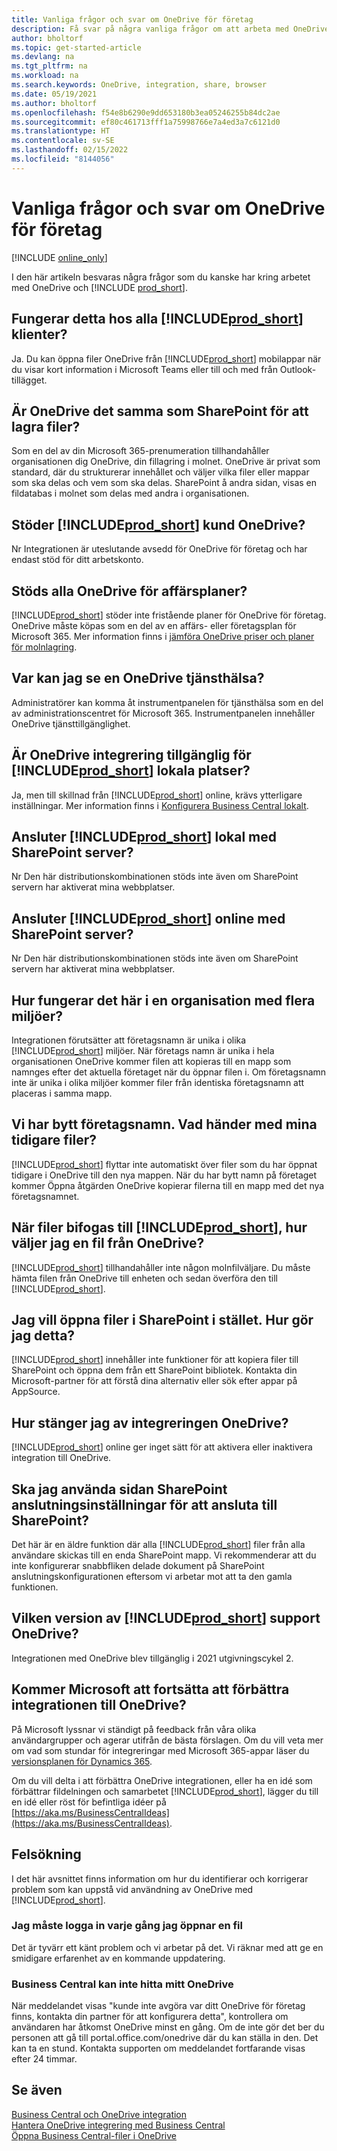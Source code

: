 ```yaml
---
title: Vanliga frågor och svar om OneDrive för företag
description: Få svar på några vanliga frågor om att arbeta med OneDrive för företag och Business Central.
author: bholtorf
ms.topic: get-started-article
ms.devlang: na
ms.tgt_pltfrm: na
ms.workload: na
ms.search.keywords: OneDrive, integration, share, browser
ms.date: 05/19/2021
ms.author: bholtorf
ms.openlocfilehash: f54e8b6290e9dd653180b3ea05246255b84dc2ae
ms.sourcegitcommit: ef80c461713fff1a75998766e7a4ed3a7c6121d0
ms.translationtype: HT
ms.contentlocale: sv-SE
ms.lasthandoff: 02/15/2022
ms.locfileid: "8144056"
---
```

# <a name="onedrive-for-business-faq"></a>Vanliga frågor och svar om OneDrive för företag

[!INCLUDE [online_only](includes/online_only.md)]

I den här artikeln besvaras några frågor som du kanske har kring arbetet med OneDrive och [!INCLUDE [prod_short](includes/prod_short.md)].

## <a name="does-this-work-with-all-prod_short-clients"></a>Fungerar detta hos alla [!INCLUDE[prod_short](includes/prod_short.md)] klienter?

Ja. Du kan öppna filer OneDrive från [!INCLUDE[prod_short](includes/prod_short.md)] mobilappar när du visar kort information i Microsoft Teams eller till och med från Outlook-tillägget.  

## <a name="is-onedrive-the-same-as-sharepoint-for-storing-files"></a>Är OneDrive det samma som SharePoint för att lagra filer?

Som en del av din Microsoft 365-prenumeration tillhandahåller organisationen dig OneDrive, din fillagring i molnet. OneDrive är privat som standard, där du strukturerar innehållet och väljer vilka filer eller mappar som ska delas och vem som ska delas. SharePoint å andra sidan, visas en fildatabas i molnet som delas med andra i organisationen.  

## <a name="does-prod_short-support-consumer-onedrive"></a>Stöder [!INCLUDE[prod_short](includes/prod_short.md)] kund OneDrive?

Nr Integrationen är uteslutande avsedd för OneDrive för företag och har endast stöd för ditt arbetskonto. 

## <a name="are-all-onedrive-for-business-plans-supported"></a>Stöds alla OneDrive för affärsplaner?

[!INCLUDE[prod_short](includes/prod_short.md)] stöder inte fristående planer för OneDrive för företag. OneDrive måste köpas som en del av en affärs- eller företagsplan för Microsoft 365. Mer information finns i [jämföra OneDrive priser och planer för molnlagring](https://www.microsoft.com/microsoft-365/onedrive/compare-onedrive-plans?market=af&activetab=tab:primaryr2).  

## <a name="where-can-i-see-onedrive-service-health"></a>Var kan jag se en OneDrive tjänsthälsa?

Administratörer kan komma åt instrumentpanelen för tjänsthälsa som en del av administrationscentret för Microsoft 365. Instrumentpanelen innehåller OneDrive tjänsttillgänglighet. 
 
## <a name="is-onedrive-integration-available-to-prod_short-on-premises"></a>Är OneDrive integrering tillgänglig för [!INCLUDE[prod_short](includes/prod_short.md)] lokala platser?

Ja, men till skillnad från [!INCLUDE[prod_short](includes/prod_short.md)] online, krävs ytterligare inställningar. Mer information finns i [Konfigurera Business Central lokalt](admin-onedrive-integration.md#configuring-business-central-on-premises).  

## <a name="does-prod_short-on-premises-connect-with-sharepoint-server"></a>Ansluter [!INCLUDE[prod_short](includes/prod_short.md)] lokal med SharePoint server?

Nr Den här distributionskombinationen stöds inte även om SharePoint servern har aktiverat mina webbplatser.  

## <a name="does-prod_short-online-connect-with-sharepoint-server"></a>Ansluter [!INCLUDE[prod_short](includes/prod_short.md)] online med SharePoint server?

Nr Den här distributionskombinationen stöds inte även om SharePoint servern har aktiverat mina webbplatser.  

## <a name="how-does-this-work-in-an-organization-with-multiple-environments"></a>Hur fungerar det här i en organisation med flera miljöer?

Integrationen förutsätter att företagsnamn är unika i olika [!INCLUDE[prod_short](includes/prod_short.md)] miljöer. När företags namn är unika i hela organisationen OneDrive kommer filen att kopieras till en mapp som namnges efter det aktuella företaget när du öppnar filen i. Om företagsnamn inte är unika i olika miljöer kommer filer från identiska företagsnamn att placeras i samma mapp.  

## <a name="weve-changed-company-name-what-happens-to-my-previous-files"></a>Vi har bytt företagsnamn. Vad händer med mina tidigare filer?

[!INCLUDE[prod_short](includes/prod_short.md)] flyttar inte automatiskt över filer som du har öppnat tidigare i OneDrive till den nya mappen. När du har bytt namn på företaget kommer Öppna åtgärden OneDrive kopierar filerna till en mapp med det nya företagsnamnet.   

## <a name="when-attaching-files-to-prod_short-how-do-i-pick-a-file-from-onedrive"></a>När filer bifogas till [!INCLUDE[prod_short](includes/prod_short.md)], hur väljer jag en fil från OneDrive? 
[!INCLUDE[prod_short](includes/prod_short.md)] tillhandahåller inte någon molnfilväljare. Du måste hämta filen från OneDrive till enheten och sedan överföra den till [!INCLUDE[prod_short](includes/prod_short.md)]. 

## <a name="i-want-to-open-files-in-sharepoint-instead-how-do-i-do-this"></a>Jag vill öppna filer i SharePoint i stället. Hur gör jag detta?

[!INCLUDE[prod_short](includes/prod_short.md)] innehåller inte funktioner för att kopiera filer till SharePoint och öppna dem från ett SharePoint bibliotek. Kontakta din Microsoft-partner för att förstå dina alternativ eller sök efter appar på AppSource.  

## <a name="how-do-i-turn-off-integration-to-onedrive"></a>Hur stänger jag av integreringen OneDrive?

[!INCLUDE[prod_short](includes/prod_short.md)] online ger inget sätt för att aktivera eller inaktivera integration till OneDrive.  

## <a name="should-i-use-the-sharepoint-connection-setup-page-to-connect-to-sharepoint"></a>Ska jag använda sidan SharePoint anslutningsinställningar för att ansluta till SharePoint?

Det här är en äldre funktion där alla [!INCLUDE[prod_short](includes/prod_short.md)] filer från alla användare skickas till en enda SharePoint mapp. Vi rekommenderar att du inte konfigurerar snabbfliken delade dokument på SharePoint anslutningskonfigurationen eftersom vi arbetar mot att ta den gamla funktionen.  

## <a name="which-version-of-prod_short-supports-onedrive"></a>Vilken version av [!INCLUDE[prod_short](includes/prod_short.md)] support OneDrive?

Integrationen med OneDrive blev tillgänglig i 2021 utgivningscykel 2.  

## <a name="will-microsoft-continue-to-improve-the-integration-to-onedrive"></a>Kommer Microsoft att fortsätta att förbättra integrationen till OneDrive?

På Microsoft lyssnar vi ständigt på feedback från våra olika användargrupper och agerar utifrån de bästa förslagen. Om du vill veta mer om vad som stundar för integreringar med Microsoft 365-appar läser du [versionsplanen för Dynamics 365](/dynamics365-release-plan/2021wave1).  

Om du vill delta i att förbättra OneDrive integrationen, eller ha en idé som förbättrar fildelningen och samarbetet [!INCLUDE[prod_short](includes/prod_short.md)], lägger du till en idé eller röst för befintliga idéer på [https://aka.ms/BusinessCentralIdeas](https://aka.ms/BusinessCentralIdeas).

## <a name="troubleshooting"></a>Felsökning

I det här avsnittet finns information om hur du identifierar och korrigerar problem som kan uppstå vid användning av OneDrive med [!INCLUDE[prod_short](includes/prod_short.md)].  

### <a name="i-have-to-sign-in-each-time-i-open-a-file"></a>Jag måste logga in varje gång jag öppnar en fil

Det är tyvärr ett känt problem och vi arbetar på det. Vi räknar med att ge en smidigare erfarenhet av en kommande uppdatering.  

### <a name="business-central-cant-find-my-onedrive"></a>Business Central kan inte hitta mitt OneDrive

När meddelandet visas "kunde inte avgöra var ditt OneDrive för företag finns, kontakta din partner för att konfigurera detta", kontrollera om användaren har åtkomst OneDrive minst en gång. Om de inte gör det ber du personen att gå till portal.office.com/onedrive där du kan ställa in den. Det kan ta en stund. Kontakta supporten om meddelandet fortfarande visas efter 24 timmar.  
 

## <a name="see-also"></a>Se även
[Business Central och OneDrive integration](across-onedrive-overview.md)  
[Hantera OneDrive integrering med Business Central](admin-onedrive-integration.md)  
[Öppna Business Central-filer i OneDrive](across-share-onedrive.md)  
